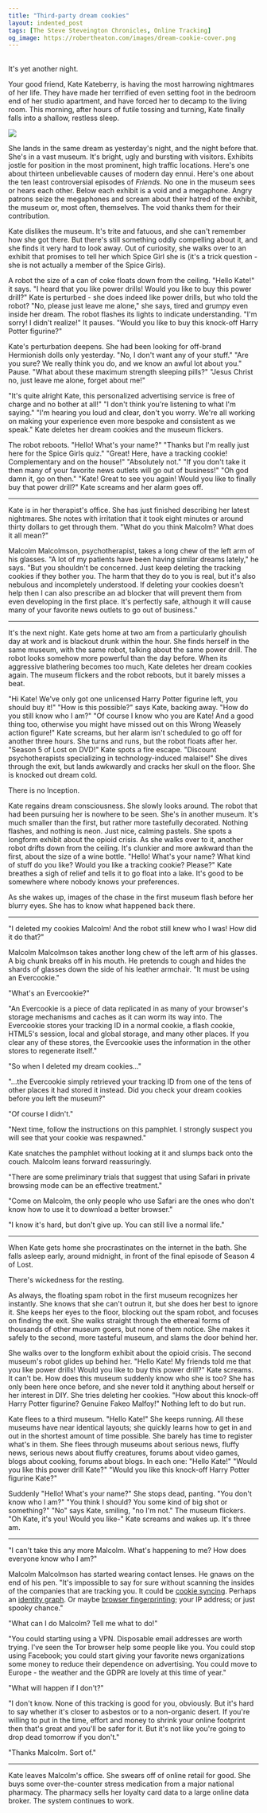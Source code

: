 ```yaml
---
title: "Third-party dream cookies"
layout: indented_post
tags: [The Steve Steveington Chronicles, Online Tracking]
og_image: https://robertheaton.com/images/dream-cookie-cover.png
---
```

<br/>
It's yet another night.

Your good friend, Kate Kateberry, is having the most harrowing nightmares of her life. They have made her terrified of even setting foot in the bedroom end of her studio apartment, and have forced her to decamp to the living room. This morning, after hours of futile tossing and turning, Kate finally falls into a shallow, restless sleep.

<img src="/images/dream-cookie-cover.png" />

She lands in the same dream as yesterday's night, and the night before that. She's in a vast museum. It's bright, ugly and bursting with visitors. Exhibits jostle for position in the most prominent, high traffic locations. Here's one about thirteen unbelievable causes of modern day ennui. Here's one about the ten least controversial episodes of *Friends*. No one in the museum sees or hears each other. Below each exhibit is a void and a megaphone. Angry patrons seize the megaphones and scream about their hatred of the exhibit, the museum or, most often, themselves. The void thanks them for their contribution.

Kate dislikes the museum. It's trite and fatuous, and she can't remember how she got there. But there's still something oddly compelling about it, and she finds it very hard to look away. Out of curiosity, she walks over to an exhibit that promises to tell her which Spice Girl she is (it's a trick question - she is not actually a member of the Spice Girls).

A robot the size of a can of coke floats down from the ceiling. "Hello Kate!" it says. "I heard that you like power drills! Would you like to buy this power drill?" Kate is perturbed - she does indeed like power drills, but who told the robot? "No, please just leave me alone," she says, tired and grumpy even inside her dream. The robot flashes its lights to indicate understanding. "I'm sorry! I didn't realize!" It pauses. "Would you like to buy this knock-off Harry Potter figurine?"

Kate's perturbation deepens. She had been looking for off-brand Hermionish dolls only yesterday.  "No, I don't want any of your stuff." "Are you sure? We really think you do, and we know an awful lot about you." Pause. "What about these maximum strength sleeping pills?" "Jesus Christ no, just leave me alone, forget about me!"

"It's quite alright Kate, this personalized advertising service is free of charge and no bother at all!" "I don't think you're listening to what I'm saying." "I'm hearing you loud and clear, don't you worry. We're all working on making your experience even more bespoke and consistent as we speak." Kate deletes her dream cookies and the museum flickers.

The robot reboots. "Hello! What's your name?" "Thanks but I'm really just here for the Spice Girls quiz." "Great! Here, have a tracking cookie! Complementary and on the house!" "Absolutely not." "If you don't take it then many of your favorite news outlets will go out of business!" "Oh god damn it, go on then." "Kate! Great to see you again! Would you like to finally buy that power drill?" Kate screams and her alarm goes off.

----

Kate is in her therapist's office. She has just finished describing her latest nightmares. She notes with irritation that it took eight minutes or around thirty dollars to get through them. "What do you think Malcolm? What does it all mean?"

Malcolm Malcolmson, psychotherapist, takes a long chew of the left arm of his glasses. "A lot of my patients have been having similar dreams lately," he says. "But you shouldn't be concerned. Just keep deleting the tracking cookies if they bother you. The harm that they do to you is real, but it's also nebulous and incompletely understood. If deleting your cookies doesn't help then I can also prescribe an ad blocker that will prevent them from even developing in the first place. It's perfectly safe, although it will cause many of your favorite news outlets to go out of business."

----

It's the next night. Kate gets home at two am from a particularly ghoulish day at work and is blackout drunk within the hour. She finds herself in the same museum, with the same robot, talking about the same power drill. The robot looks somehow more powerful than the day before. When its aggressive blathering becomes too much, Kate deletes her dream cookies again. The museum flickers and the robot reboots, but it barely misses a beat.

"Hi Kate! We've only got one unlicensed Harry Potter figurine left, you should buy it!" "How is this possible?" says Kate, backing away. "How do you still know who I am?" "Of course I know who you are Kate! And a good thing too, otherwise you might have missed out on this Wrong Weasely action figure!" Kate screams, but her alarm isn't scheduled to go off for another three hours. She turns and runs, but the robot floats after her. "Season 5 of Lost on DVD!" Kate spots a fire escape. "Discount psychotherapists specializing in technology-induced malaise!" She dives through the exit, but lands awkwardly and cracks her skull on the floor. She is knocked out dream cold.

There is no Inception.

Kate regains dream consciousness. She slowly looks around. The robot that had been pursuing her is nowhere to be seen. She's in another museum. It's much smaller than the first, but rather more tastefully decorated. Nothing flashes, and nothing is neon. Just nice, calming pastels. She spots a longform exhibit about the opioid crisis. As she walks over to it, another robot drifts down from the ceiling. It's clunkier and more awkward than the first, about the size of a wine bottle. "Hello! What's your name? What kind of stuff do you like? Would you like a tracking cookie? Please?" Kate breathes a sigh of relief and tells it to go float into a lake. It's good to be somewhere where nobody knows your preferences.

As she wakes up, images of the chase in the first museum flash before her blurry eyes. She has to know what happened back there.

----

"I deleted my cookies Malcolm! And the robot still knew who I was! How did it do that?"

Malcolm Malcolmson takes another long chew of the left arm of his glasses. A big chunk breaks off in his mouth. He pretends to cough and hides the shards of glasses down the side of his leather armchair. "It must be using an Evercookie."

"What's an Evercookie?"

"An Evercookie is a piece of data replicated in as many of your browser's storage mechanisms and caches as it can worm its way into. The Evercookie stores your tracking ID in a normal cookie, a flash cookie, HTML5's session, local and global storage, and many other places. If you clear any of these stores, the Evercookie uses the information in the other stores to regenerate itself."

"So when I deleted my dream cookies…"

"...the Evercookie simply retrieved your tracking ID from one of the tens of other places it had stored it instead. Did you check your dream cookies before you left the museum?"

"Of course I didn't."

"Next time, follow the instructions on this pamphlet. I strongly suspect you will see that your cookie was respawned."

Kate snatches the pamphlet without looking at it and slumps back onto the couch. Malcolm leans forward reassuringly.

"There are some preliminary trials that suggest that using Safari in private browsing mode can be an effective treatment."

"Come on Malcolm, the only people who use Safari are the ones who don't know how to use it to download a better browser."

"I know it's hard, but don't give up. You can still live a normal life."

----

When Kate gets home she procrastinates on the internet in the bath. She falls asleep early, around midnight, in front of the final episode of Season 4 of Lost.

There's wickedness for the resting.

As always, the floating spam robot in the first museum recognizes her instantly. She knows that she can't outrun it, but she does her best to ignore it. She keeps her eyes to the floor, blocking out the spam robot, and focuses on finding the exit. She walks straight through the ethereal forms of thousands of other museum goers, but none of them notice.  She makes it safely to the second, more tasteful museum, and slams the door behind her.

She walks over to the longform exhibit about the opioid crisis. The second museum's robot glides up behind her. "Hello Kate! My friends told me that you like power drills! Would you like to buy this power drill?" Kate screams. It can't be. How does this museum suddenly know who she is too? She has only been here once before, and she never told it anything about herself or her interest in DIY. She tries deleting her cookies. "How about this knock-off Harry Potter figurine? Genuine Fakeo Malfoy!" Nothing left to do but run.

Kate flees to a third museum. "Hello Kate!" She keeps running. All these museums have near identical layouts; she quickly learns how to get in and out in the shortest amount of time possible. She barely has time to register what's in them. She flees through museums about serious news, fluffy news, serious news about fluffy creatures, forums about video games, blogs about cooking, forums about blogs. In each one: "Hello Kate!" "Would you like this power drill Kate?" "Would you like this knock-off Harry Potter figurine Kate?"

Suddenly "Hello! What's your name?" She stops dead, panting. "You don't know who I am?" "You think I should? You some kind of big shot or something?" "No" says Kate, smiling, "no I'm not." The museum flickers. "Oh Kate, it's you! Would you like-" Kate screams and wakes up. It's three am.

----

"I can't take this any more Malcolm. What's happening to me? How does everyone know who I am?"

Malcolm Malcolmson has started wearing contact lenses. He gnaws on the end of his pen. "It's impossible to say for sure without scanning the insides of the companies that are tracking you. It could be [cookie syncing][cookie-syncing]. Perhaps an [identity graph][identity-graph]. Or maybe [browser fingerprinting][we-see-you]; your IP address; or just spooky chance."

[cookie-syncing]: /2017/11/21/cookie-syncing-how-online-trackers-talk-about-you-behind-your-back
[identity-graph]: /2017/11/24/identity-graphs-how-online-trackers-follow-you-across-devices
[we-see-you]: /2017/10/17/we-see-you-democratizing-de-anonymization

"What can I do Malcolm? Tell me what to do!"

"You could starting using a VPN. Disposable email addresses are worth trying. I've seen the Tor browser help some people like you. You could stop using Facebook; you could start giving your favorite news organizations some money to reduce their dependence on advertising. You could move to Europe - the weather and the GDPR are lovely at this time of year."

"What will happen if I don't?"

"I don't know. None of this tracking is good for you, obviously. But it's hard to say whether it's closer to asbestos or to a non-organic desert. If you're willing to put in the time, effort and money to shrink your online footprint then that's great and you'll be safer for it. But it's not like you're going to drop dead tomorrow if you don't."

"Thanks Malcolm. Sort of."

----

Kate leaves Malcolm's office. She swears off of online retail for good. She buys some over-the-counter stress medication from a major national pharmacy. The pharmacy sells her loyalty card data to a large online data broker. The system continues to work.
